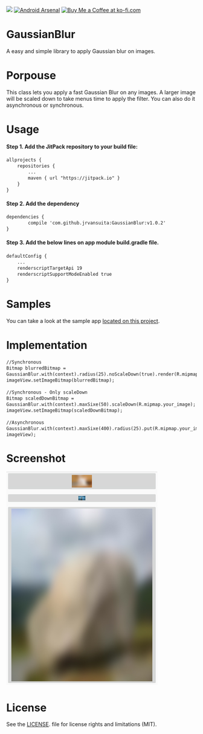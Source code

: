
[![](https://jitpack.io/v/jrvansuita/GaussianBlur.svg)](https://jitpack.io/#jrvansuita/GaussianBlur)
[![Android Arsenal](https://img.shields.io/badge/Android%20Arsenal-GaussianBlur-green.svg?style=true)](https://android-arsenal.com/details/1/4573) <a href='https://ko-fi.com/A406JCM' target='_blank'><img height='36' style='border:0px;height:36px;' src='https://az743702.vo.msecnd.net/cdn/kofi4.png?v=f' border='0' alt='Buy Me a Coffee at ko-fi.com' /></a> 


# GaussianBlur
A easy and simple library to apply Gaussian blur on images. 


# Porpouse
This class lets you apply a fast Gaussian Blur on any images. A larger image will be scaled down to take menus time to apply the filter. You can also do it asynchronous or synchronous.


# Usage

#### Step 1. Add the JitPack repository to your build file:

    allprojects {
		repositories {
			...
			maven { url "https://jitpack.io" }
		}
	}

#### Step 2. Add the dependency

    dependencies {
	        compile 'com.github.jrvansuita:GaussianBlur:v1.0.2'
	}
	
#### Step 3. Add the below lines on app module build.gradle file.

    defaultConfig {
        ...
        renderscriptTargetApi 19
        renderscriptSupportModeEnabled true
    }


# Samples
 You can take a look at the sample app [located on this project](/app/).

# Implementation

    //Synchronous
    Bitmap blurredBitmap = GaussianBlur.with(context).radius(25).noScaleDown(true).render(R.mipmap.your_image);
    imageView.setImageBitmap(blurredBitmap);
    
    //Synchronous - Only scaleDown
    Bitmap scaledDownBitmap = GaussianBlur.with(context).maxSixe(50).scaleDown(R.mipmap.your_image);
    imageView.setImageBitmap(scaledDownBitmap);
    
    //Asynchronous
    GaussianBlur.with(context).maxSixe(400).radius(25).put(R.mipmap.your_image, imageView);


# Screenshot
![test](screenshot/screenshot.jpg? "Screenshot")

# License
See the [LICENSE](/LICENSE.txt). file for license rights and limitations (MIT).
